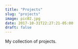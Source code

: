```yaml
---
title: "Projects"
slug: "projects"
image: pic02.jpg
date: 2017-10-31T22:27:21-05:00
draft: false
---
```


My collection of projects.